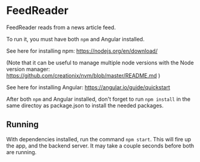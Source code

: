 # FeedReader
FeedReader reads from a news article feed. 

To run it, you must have both `npm` and Angular installed.

See here for installing npm: https://nodejs.org/en/download/

(Note that it can be useful to manage multiple node versions with the Node version manager: https://github.com/creationix/nvm/blob/master/README.md )

See here for installing Angular: https://angular.io/guide/quickstart 

After both `npm` and Angular installed, don't forget to run `npm install` in the same directoy as package.json to install the needed packages.

## Running

With dependencies installed, run the command `npm start`. This will fire up the app, and the backend server. It may take a couple seconds before both are running.
